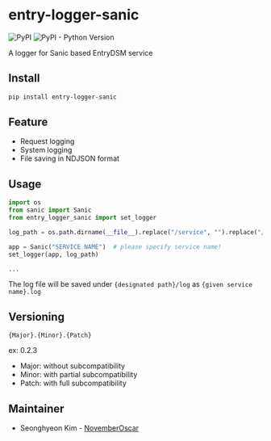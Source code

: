 # entry-logger-sanic
![PyPI](https://img.shields.io/pypi/v/entry-logger-sanic.svg)
![PyPI - Python Version](https://img.shields.io/pypi/pyversions/entry-logger-sanic.svg)

A logger for Sanic based EntryDSM service

## Install
```bash
pip install entry-logger-sanic
```

## Feature
- Request logging
- System logging
- File saving in NDJSON format

## Usage
```python
import os
from sanic import Sanic
from entry_logger_sanic import set_logger

log_path = os.path.dirname(__file__).replace("/service", "").replace("/currentdir", "")  # example

app = Sanic("SERVICE NAME")  # please specify service name!
set_logger(app, log_path)

...
```

The log file will be saved under `{designated path}/log` as `{given service name}.log`

## Versioning
```
{Major}.{Minor}.{Patch}
```
ex: 0.2.3

- Major: without subcompatibility
- Minor: with partial subcompatibility
- Patch: with full subcompatibility

## Maintainer

- Seonghyeon Kim - [NovemberOscar](https://github.com/NovemberOscar)